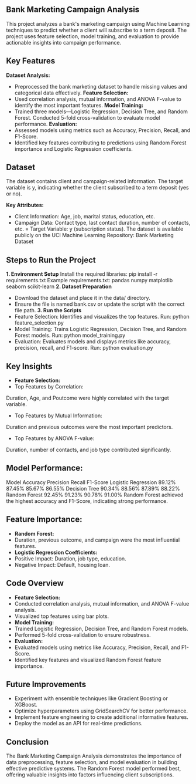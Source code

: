 ## Bank Marketing Campaign Analysis
This project analyzes a bank's marketing campaign using Machine Learning techniques to predict whether a client will subscribe to a term deposit. The project uses feature selection, model training, and evaluation to provide actionable insights into campaign performance.
## Key Features
**Dataset Analysis:**
- Preprocessed the bank marketing dataset to handle missing values and categorical data effectively.
**Feature Selection:**
- Used correlation analysis, mutual information, and ANOVA F-value to identify the most important features.
**Model Training:**
- Trained three models—Logistic Regression, Decision Tree, and Random Forest.
Conducted 5-fold cross-validation to evaluate model performance.
**Evaluation:**
- Assessed models using metrics such as Accuracy, Precision, Recall, and F1-Score.
- Identified key features contributing to predictions using Random Forest importance and Logistic Regression coefficients.
## Dataset
The dataset contains client and campaign-related information. The target variable is y, indicating whether the client subscribed to a term deposit (yes or no).

**Key Attributes:**

- Client Information: Age, job, marital status, education, etc.
- Campaign Data: Contact type, last contact duration, number of contacts, etc.
= Target Variable: y (subscription status).
The dataset is available publicly on the UCI Machine Learning Repository: Bank Marketing Dataset
## Steps to Run the Project
**1. Environment Setup**
Install the required libraries:
pip install -r requirements.txt
Example requirements.txt:
pandas
numpy
matplotlib
seaborn
scikit-learn
**2. Dataset Preparation**
- Download the dataset and place it in the data/ directory.
- Ensure the file is named bank.csv or update the script with the correct file path.
**3. Run the Scripts**
- Feature Selection:
Identifies and visualizes the top features.
Run:
python feature_selection.py
- Model Training:
Trains Logistic Regression, Decision Tree, and Random Forest models.
Run:
python model_training.py
- Evaluation:
Evaluates models and displays metrics like accuracy, precision, recall, and F1-score.
Run:
python evaluation.py
## Key Insights
- **Feature Selection:**
- Top Features by Correlation:

Duration, Age, and Poutcome were highly correlated with the target variable.
- Top Features by Mutual Information:

Duration and previous outcomes were the most important predictors.
- Top Features by ANOVA F-value:

Duration, number of contacts, and job type contributed significantly.
## Model Performance:
Model	Accuracy	Precision	Recall	F1-Score
Logistic Regression	89.12%	87.45%	85.67%	86.55%
Decision Tree	90.34%	88.56%	87.89%	88.22%
Random Forest	92.45%	91.23%	90.78%	91.00%
Random Forest achieved the highest accuracy and F1-Score, indicating strong performance.
## Feature Importance:
- **Random Forest:**
- Duration, previous outcome, and campaign were the most influential features.
- **Logistic Regression Coefficients:**
- Positive Impact: Duration, job type, education.
- Negative Impact: Default, housing loan.
## Code Overview
- **Feature Selection:**
- Conducted correlation analysis, mutual information, and ANOVA F-value analysis.
- Visualized top features using bar plots.
- **Model Training:**
- Trained Logistic Regression, Decision Tree, and Random Forest models.
- Performed 5-fold cross-validation to ensure robustness.
- **Evaluation:**
- Evaluated models using metrics like Accuracy, Precision, Recall, and F1-Score.
- Identified key features and visualized Random Forest feature importance.
## Future Improvements
- Experiment with ensemble techniques like Gradient Boosting or XGBoost.
- Optimize hyperparameters using GridSearchCV for better performance.
- Implement feature engineering to create additional informative features.
- Deploy the model as an API for real-time predictions.
## Conclusion
The Bank Marketing Campaign Analysis demonstrates the importance of data preprocessing, feature selection, and model evaluation in building effective predictive systems. The Random Forest model performed best, offering valuable insights into factors influencing client subscriptions.

